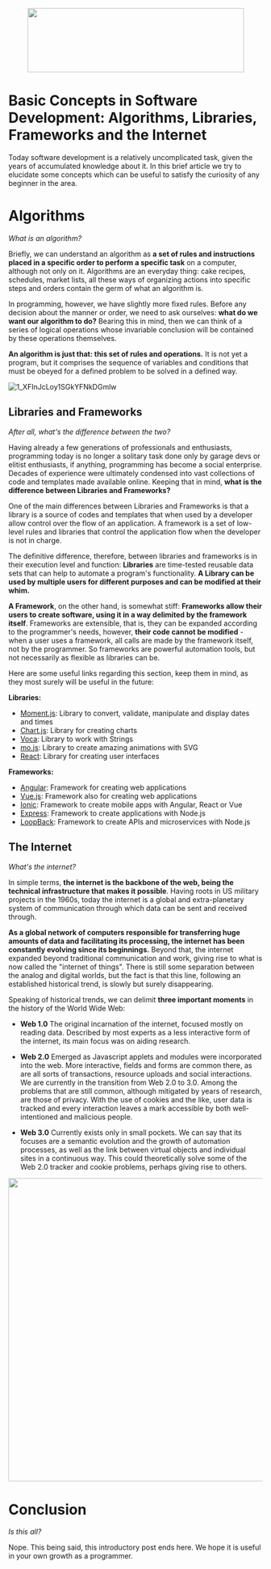 <p align="center">
  <img width="429" height="127" src="https://reprograma.com.br/assets/img/reprograma-fundos-claros.png">
</p>




# Basic Concepts in Software Development: Algorithms, Libraries, Frameworks and the Internet

Today software development is a relatively uncomplicated task, given the years of accumulated knowledge about it. In this brief article we try to elucidate some concepts which can be useful to satisfy the curiosity of any beginner in the area.

# Algorithms
*What is an algorithm?*

Briefly, we can understand an algorithm as **a set of rules and instructions placed in a specific order to perform a specific task** on a computer, although not only on it. Algorithms are an everyday thing: cake recipes, schedules, market lists, all these ways of organizing actions into specific steps and orders contain the germ of what an algorithm is.

In programming, however, we have slightly more fixed rules. Before any decision about the manner or order, we need to ask ourselves: **what do we want our algorithm to do?** Bearing this in mind, then we can think of a series of logical operations whose invariable conclusion will be contained by these operations themselves.

**An algorithm is just that: this set of rules and operations.** It is not yet a program, but it comprises the sequence of variables and conditions that must be obeyed for a defined problem to be solved in a defined way.

<p align="center">

![1_XFInJcLoy1SGkYFNkDGmlw](https://user-images.githubusercontent.com/109858071/185413828-3dd759cd-5715-40c5-9002-33aacc9d0660.png)

</p>

## Libraries and Frameworks

*After all, what's the difference between the two?*

Having already a few generations of professionals and enthusiasts, programming today is no longer a solitary task done only by garage devs or elitist enthusiasts, if anything, programming has become a social enterprise. Decades of experience were ultimately condensed into vast collections of code and templates made available online. Keeping that in mind, **what is the difference between Libraries and Frameworks?**

One of the main differences between Libraries and Frameworks is that a library is a source of codes and templates that when used by a developer allow control over the flow of an application. A framework is a set of low-level rules and libraries that control the application flow when the developer is not in charge.

The definitive difference, therefore, between libraries and frameworks is in their execution level and function: **Libraries** are time-tested reusable data sets that can help to automate a program's functionality. **A Library can be used by multiple users for different purposes and can be modified at their whim.**

**A Framework**, on the other hand, is somewhat stiff: **Frameworks allow their users to create software, using it in a way delimited by the framework itself**. Frameworks are extensible, that is, they can be expanded according to the programmer's needs, however, **their code cannot be modified** - when a user uses a framework, all calls are made by the framework itself, not by the programmer. So frameworks are powerful automation tools, but not necessarily as flexible as libraries can be.

Here are some useful links regarding this section, keep them in mind, as they most surely will be useful in the future:

**Libraries:**
- [Moment.js](https://momentjs.com): Library to convert, validate, manipulate and display dates and times
- [Chart.js](https://www.chartjs.org/): Library for creating charts
- [Voca](https://vocajs.com/): Library to work with Strings
- [mo.js](https://mojs.github.io/): Library to create amazing animations with SVG
- [React](https://reactjs.org/): Library for creating user interfaces


**Frameworks:**
- [Angular](https://angular.io/): Framework for creating web applications
- [Vue.js](https://vuejs.org/): Framework also for creating web applications
- [Ionic](https://ionicframework.com/): Framework to create mobile apps with Angular, React or Vue
- [Express](https://expressjs.com/): Framework to create applications with Node.js
- [LoopBack](https://loopback.io/): Framework to create APIs and microservices with Node.js



## The Internet
*What's the internet?*

In simple terms, **the internet is the backbone of the web, being the technical infrastructure that makes it possible**. Having roots in US military projects in the 1960s, today the internet is a global and extra-planetary system of communication through which data can be sent and received through.

**As a global network of computers responsible for transferring huge amounts of data and facilitating its processing, the internet has been constantly evolving since its beginnings.** Beyond that, the internet expanded beyond traditional communication and work, giving rise to what is now called the "internet of things". There is still some separation between the analog and digital worlds, but the fact is that this line, following an established historical trend, is slowly but surely disappearing.

Speaking of historical trends, we can delimit **three important moments** in the history of the World Wide Web:

- **Web 1.0** 
The original incarnation of the internet, focused mostly on reading data. Described by most experts as a less interactive form of the internet, its main focus was on aiding research.

- **Web 2.0** 
Emerged as Javascript applets and modules were incorporated into the web. More interactive, fields and forms are common there, as are all sorts of transactions, resource uploads and social interactions. We are currently in the transition from Web 2.0 to 3.0. Among the problems that are still common, although mitigated by years of research, are those of privacy. With the use of cookies and the like, user data is tracked and every interaction leaves a mark accessible by both well-intentioned and malicious people.

- **Web 3.0** 
Currently exists only in small pockets. We can say that its focuses are a semantic evolution and the growth of automation processes, as well as the link between virtual objects and individual sites in a continuous way. This could theoretically solve some of the Web 2.0 tracker and cookie problems, perhaps giving rise to others.

<p align="center">
  <img width="1000" height="600" src="https://gamersfist.com/wp-content/uploads/2022/05/evolution-of-web-3.0.jpg">
</p>


# Conclusion
*Is this all?*

Nope. This being said, this introductory post ends here. We hope it is useful in your own growth as a programmer. 
